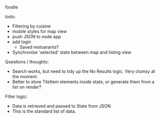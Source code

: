 foodie


todo:
- Filtering by cuisine
- mobile styles for map view
- push JSON to node app
- add login
    - Saved restuarants?
- Synchronise 'selected' state between map and listing view

Questions / thoughts:
- Search works, but need to tidy up the No Results logic. Very clumsy at the moment.
- Better to store TileItem elements _inside_ state, or generate them from a list on render?


 Filter logic:

- Data is retrieved and passed to State from JSON
- This is the standard list of data. 
